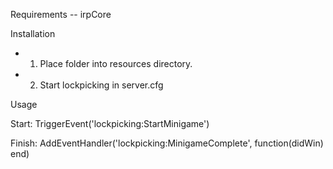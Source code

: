 
Requirements
-- irpCore

Installation
- 1. Place folder into resources directory.
- 2. Start lockpicking in server.cfg

Usage

Start:
TriggerEvent('lockpicking:StartMinigame')

Finish:
AddEventHandler('lockpicking:MinigameComplete', function(didWin)
end)